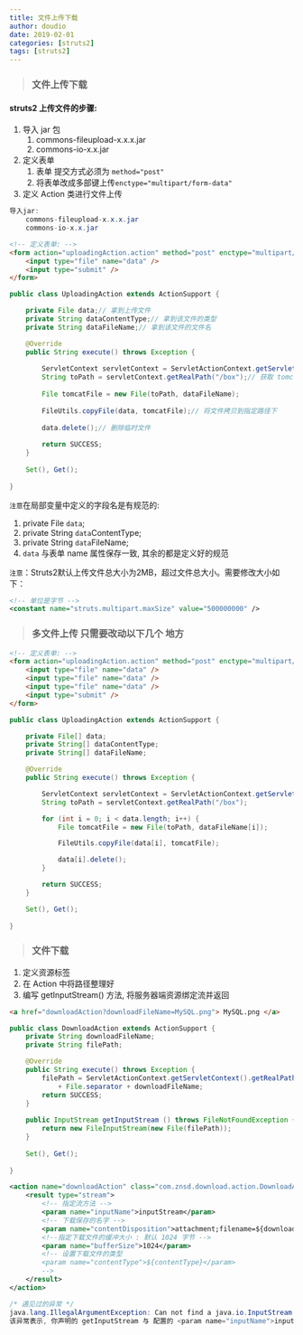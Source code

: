 ```yaml
---
title: 文件上传下载
author: doudio
date: 2019-02-01
categories: [struts2]
tags: [struts2]
---
```


> ### 文件上传下载

#### struts2 上传文件的步骤:

1. 导入 jar 包
   1. commons-fileupload-x.x.x.jar
   2. commons-io-x.x.jar
2. 定义表单
   1. 表单 提交方式必须为 `method="post"`
   2. 将表单改成多部键上传`enctype="multipart/form-data"`
3. 定义 Action 类进行文件上传

```java
导入jar:
    commons-fileupload-x.x.x.jar
    commons-io-x.x.jar
```

```html
<!-- 定义表单: -->
<form action="uploadingAction.action" method="post" enctype="multipart/form-data">
    <input type="file" name="data" />
    <input type="submit" />
</form>
```

```java
public class UploadingAction extends ActionSupport {

	private File data;// 拿到上传文件
	private String dataContentType;// 拿到该文件的类型
	private String dataFileName;// 拿到该文件的文件名

	@Override
	public String execute() throws Exception {
		
		ServletContext servletContext = ServletActionContext.getServletContext();
		String toPath = servletContext.getRealPath("/box");// 获取 tomcat 发布路径
		
		File tomcatFile = new File(toPath, dataFileName);
		
		FileUtils.copyFile(data, tomcatFile);// 将文件拷贝到指定路径下
		
		data.delete();// 删除临时文件
		
		return SUCCESS;
	}
    
    Set(), Get();
    
}
```

`注意`在局部变量中定义的字段名是有规范的:

1. private File `data`; 
2. private String `data`ContentType; 
3. private String `data`FileName;
4. `data` 与表单 name 属性保存一致, 其余的都是定义好的规范

`注意`：Struts2默认上传文件总大小为2MB，超过文件总大小。需要修改大小如下：

```xml
<!-- 单位是字节 -->
<constant name="struts.multipart.maxSize" value="500000000" />
```


> ### 多文件上传 只需要改动以下几个 地方

```html
<!-- 定义表单: -->
<form action="uploadingAction.action" method="post" enctype="multipart/form-data">
	<input type="file" name="data" />
    <input type="file" name="data" />
    <input type="file" name="data" />
    <input type="submit" />
</form>
```

```java
public class UploadingAction extends ActionSupport {

	private File[] data;
	private String[] dataContentType;
	private String[] dataFileName;

	@Override
	public String execute() throws Exception {

		ServletContext servletContext = ServletActionContext.getServletContext();
		String toPath = servletContext.getRealPath("/box");

		for (int i = 0; i < data.length; i++) {
			File tomcatFile = new File(toPath, dataFileName[i]);

			FileUtils.copyFile(data[i], tomcatFile);

			data[i].delete();
		}

		return SUCCESS;
	}

    Set(), Get();
    
}
```



> ### 文件下载

1. 定义资源标签
2. 在 Action 中将路径整理好
3. 编写 getInputStream() 方法, 将服务器端资源绑定流并返回

```html
<a href="downloadAction?downloadFileName=MySQL.png"> MySQL.png </a>
```

```java
public class DownloadAction extends ActionSupport {
	private String downloadFileName;
	private String filePath;

	@Override
	public String execute() throws Exception {
		filePath = ServletActionContext.getServletContext().getRealPath("/box") 
            + File.separator + downloadFileName;
		return SUCCESS;
	}
	
	public InputStream getInputStream () throws FileNotFoundException {
		return new FileInputStream(new File(filePath));
	}
    
    Set(), Get();
    
}
```

```xml
<action name="downloadAction" class="com.znsd.download.action.DownloadAction">
    <result type="stream">
        <!-- 指定流方法 -->
        <param name="inputName">inputStream</param>
        <!-- 下载保存的名字 -->
        <param name="contentDisposition">attachment;filename=${downloadFileName}</param>
        <!--指定下载文件的缓冲大小 : 默认 1024 字节 -->
        <param name="bufferSize">1024</param>
        <!-- 设置下载文件的类型
   	 	<param name="contentType">${contentType}</param>
    	-->
    </result>
</action>
```

```java
/* 遇见过的异常 */
java.lang.IllegalArgumentException: Can not find a java.io.InputStream with the name [INputStream] in the invocation stack. Check the <param name="inputName"> tag specified for this action.
该异常表示, 你声明的 getInputStream 与 配置的 <param name="inputName">inputStream</param> 不匹配
```





